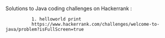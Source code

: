 Solutions to Java coding challenges on Hackerrank : 

              1. helloworld print
              https://www.hackerrank.com/challenges/welcome-to-java/problem?isFullScreen=true

              
